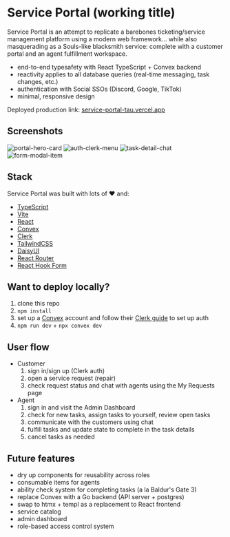 # Service Portal (working title)
Service Portal is an attempt to replicate a barebones ticketing/service management platform using a modern web framework... while also masquerading as a Souls-like blacksmith service: complete with a customer portal and an agent fulfillment workspace.

- end-to-end typesafety with React TypeScript + Convex backend
- reactivity applies to all database queries (real-time messaging, task changes, etc.)
- authentication with Social SSOs (Discord, Google, TikTok)
- minimal, responsive design

Deployed production link: [service-portal-tau.vercel.app](https://service-portal-tau.vercel.app)

## Screenshots
![portal-hero-card](https://github.com/jeffmancilla/service-portal/assets/54294370/cb32d550-2d64-4753-8ecd-9930464ab2bc)
![auth-clerk-menu](https://github.com/jeffmancilla/service-portal/assets/54294370/62554eab-b27d-4b8e-a3ed-9ad5f39d33ef)
![task-detail-chat](https://github.com/jeffmancilla/service-portal/assets/54294370/9844086a-497c-492a-a5b6-8a60de762e21)
![form-modal-item](https://github.com/jeffmancilla/service-portal/assets/54294370/3e453e24-b273-4bd4-8844-0bcb0fad0e0e)

## Stack
Service Portal was built with lots of ♥ and:
- [TypeScript](https://www.typescriptlang.org/)
- [Vite](https://vitejs.dev/)
- [React](https://react.dev/)
- [Convex](https://www.convex.dev/)
- [Clerk](https://clerk.com/)
- [TailwindCSS](https://tailwindcss.com/)
- [DaisyUI](https://daisyui.com/)
- [React Router](https://reactrouter.com/)
- [React Hook Form](https://react-hook-form.com/)

## Want to deploy locally?
1. clone this repo
2. `npm install`
3. set up a [Convex](https://www.convex.dev) account and follow their [Clerk guide](https://docs.convex.dev/auth/clerk) to set up auth
4. `npm run dev` + `npx convex dev` 

## User flow
- Customer
  1. sign in/sign up (Clerk auth)
  2. open a service request (repair)
  3. check request status and chat with agents using the My Requests page
- Agent
  1. sign in and visit the Admin Dashboard
  2. check for new tasks, assign tasks to yourself, review open tasks
  4. communicate with the customers using chat
  3. fulfill tasks and update state to complete in the task details
  3. cancel tasks as needed

## Future features
- dry up components for reusability across roles
- consumable items for agents
- ability check system for completing tasks (a la Baldur's Gate 3)
- replace Convex with a Go backend (API server + postgres)
- swap to htmx + templ as a replacement to React frontend
- service catalog
- admin dashboard
- role-based access control system
